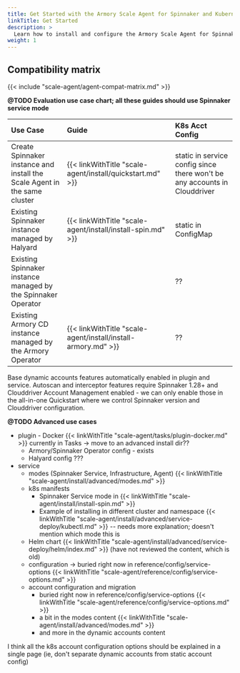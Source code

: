 ```yaml
---
title: Get Started with the Armory Scale Agent for Spinnaker and Kubernetes
linkTitle: Get Started
description: >
  Learn how to install and configure the Armory Scale Agent for Spinnaker and Kubernetes in your Spinnaker and Armory CD environments.
weight: 1
---
```


## Compatibility matrix

{{< include "scale-agent/agent-compat-matrix.md" >}}

**@TODO Evaluation use case chart; all these guides should use Spinnaker service mode**

| Use Case | Guide | K8s Acct Config |
|:--- |:---- |:----- |
| Create Spinnaker instance and install the Scale Agent in the same cluster |  {{< linkWithTitle "scale-agent/install/quickstart.md" >}} | static in service config since there won't be any accounts in Clouddriver |
| Existing Spinnaker instance managed by Halyard | {{< linkWithTitle "scale-agent/install/install-spin.md" >}} | static in ConfigMap |
| Existing Spinnaker instance managed by the Spinnaker Operator |  | ?? |
| Existing Armory CD instance managed by the Armory Operator | {{< linkWithTitle "scale-agent/install/install-armory.md" >}} | ?? |

Base dynamic accounts features automatically enabled in plugin and service. Autoscan and interceptor features require Spinnaker 1.28+ and Clouddriver Account Management enabled - we can only enable those in the all-in-one Quickstart where we control Spinnaker version and Clouddriver configuration.

**@TODO Advanced use cases**

* plugin - Docker  {{< linkWithTitle "scale-agent/tasks/plugin-docker.md" >}}  currently in Tasks -> move to an advanced install dir??
   * Armory/Spinnaker Operator config - exists
   * Halyard config  ???
* service
   * modes (Spinnaker Service, Infrastructure, Agent)  {{< linkWithTitle "scale-agent/install/advanced/modes.md" >}}
   * k8s manifests
      * Spinnaker Service mode in {{< linkWithTitle "scale-agent/install/install-spin.md" >}}
      * Example of installing in different cluster and namespace  {{< linkWithTitle "scale-agent/install/advanced/service-deploy/kubectl.md" >}} -- needs more explanation; doesn't mention which mode this is
   * Helm chart {{< linkWithTitle "scale-agent/install/advanced/service-deploy/helm/index.md" >}}  (have not reviewed the content, which is old)
   * configuration -> buried right now in reference/config/service-options   {{< linkWithTitle "scale-agent/reference/config/service-options.md" >}}
   * account configuration and migration
      * buried right now in reference/config/service-options   {{< linkWithTitle "scale-agent/reference/config/service-options.md" >}}
      * a bit in the modes content  {{< linkWithTitle "scale-agent/install/advanced/modes.md" >}}
      * and more in the dynamic accounts content




 I think all the k8s account configuration options should be explained in a single page (ie, don't separate dynamic accounts from static account config)     
